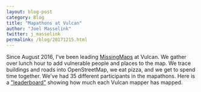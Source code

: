```yaml
---
layout: blog-post
category: Blog
title: "Mapathons at Vulcan"
author: "Joel Masselink"
twitter: j_masselink
permalink: /blog/20171215.html
---
```

Since August 2016, I've been leading [MissingMaps](www.missingmaps.org) at Vulcan. We gather over lunch hour to add vulnerable people and places to the map. We trace buildings and roads into OpenStreetMap, we eat pizza, and we get to spend time together.
We've had 35 different participants in the mapathons. Here is a ["leaderboard"](http://www.missingmaps.org/leaderboards/#/vulcan) showing how much each Vulcan mapper has mapped.
